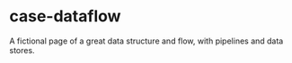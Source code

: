 # case-dataflow
A fictional page of a great data structure and flow, with pipelines and data stores.
